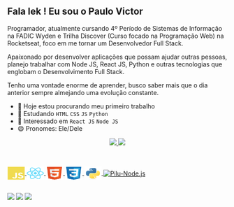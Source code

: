 ## Fala lek ! Eu sou o Paulo Victor 
Programador, atualmente cursando 4º Período de Sistemas de Informação na FADIC Wyden e Trilha Discover (Curso focado na Programação Web) na Rocketseat, foco em me tornar um Desenvolvedor Full Stack.

Apaixonado por desenvolver aplicações que possam ajudar outras pessoas, planejo trabalhar com Node JS, React JS, Python e outras tecnologias que englobam o Desenvolvimento Full Stack.

Tenho uma vontade enorme de aprender, busco saber mais que o dia anterior sempre almejando uma evolução constante.

- 🔭 Hoje estou procurando meu primeiro trabalho 
- 📖 Estudando `HTML` `CSS` `JS` `Python`
- 🤔 Interessado em `React JS` `Node JS` 
- 😄 Pronomes: Ele/Dele

<div align="center">
  <a href="https://github.com/PiluVitu">
  <img height="160em" src="https://github-readme-stats.vercel.app/api?username=PiluVitu&show_icons=true&theme=gotham&include_all_commits=true&count_private=true"/>
  <img height="160em" src="https://github-readme-stats.vercel.app/api/top-langs/?username=PiluVitu&layout=compact&langs_count=7&theme=gotham"/>
</div>

  ##
  
<div style="display: inline_block"><br>
  <img align="center" alt="Pilu-Js" height="30" width="40" src="https://raw.githubusercontent.com/devicons/devicon/master/icons/javascript/javascript-plain.svg">
  <img align="center" alt="Pilu-React" height="30" width="40" src="https://raw.githubusercontent.com/devicons/devicon/master/icons/react/react-original.svg">
  <img align="center" alt="Pilu-HTML" height="30" width="40" src="https://raw.githubusercontent.com/devicons/devicon/master/icons/html5/html5-original.svg">
  <img align="center" alt="Pilu-CSS" height="30" width="40" src="https://raw.githubusercontent.com/devicons/devicon/master/icons/css3/css3-original.svg">
  <img align="center" alt="Pilu-Python" height="30" width="40" src="https://raw.githubusercontent.com/devicons/devicon/master/icons/python/python-original.svg">
  <img align="center" alt="Pilu-Node.js" height="30" width="40" src="https://cdn.jsdelivr.net/gh/devicons/devicon/icons/nodejs/nodejs-plain.svg">
  
</div>

  ##
  
<div> 
  <a href = "mailto:paulo.tspi@gmail.com"><img src="https://img.shields.io/badge/-Gmail-%23333?style=for-the-badge&logo=gmail&logoColor=white" target="_blank"></a>
  <a href="https://www.linkedin.com/in/pilu-vitu/" target="_blank"><img src="https://img.shields.io/badge/LinkedIn-0077B5?style=for-the-badge&logo=linkedin&logoColor=white" target="_blank"></a>
  <a href = "https://instagram.com/pilu.dev?utm_medium=copy_link"><img src="https://img.shields.io/badge/Instagram-E4405F?style=for-the-badge&logo=instagram&logoColor=white" target="_blank"></a>
</div>
